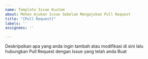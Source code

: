 ```yaml
---
name: Template Issue Kustom
about: Mohon Ajukan Issue Sebelum Mengajukan Pull Request
title: "[Pull Request]"
labels: ''
assignees: ''

---
```


Deskripsikan apa yang anda ingin tambah atau modifikasi di sini
lalu hubungkan Pull Request dengan Issue yang telah anda Buat
